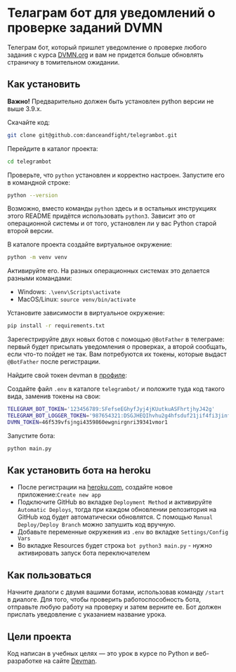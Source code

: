 # Телаграм бот для уведомлений о проверке заданий DVMN

Телеграм бот, который пришлет уведомление о проверке любого задания с курса [DVMN.org](DVMN.org) и вам не придется больше обновлять страничку в томительном ожидании.

## Как установить

**Важно!** Предварительно должен быть установлен python версии не выше 3.9.x.

Скачайте код:
```sh
git clone git@github.com:danceandfight/telegrambot.git
```

Перейдите в каталог проекта:
```sh
cd telegrambot
```
Проверьте, что `python` установлен и корректно настроен. Запустите его в командной строке:
```sh
python --version
```

Возможно, вместо команды `python` здесь и в остальных инструкциях этого README придётся использовать `python3`. Зависит это от операционной системы и от того, установлен ли у вас Python старой второй версии. 

В каталоге проекта создайте виртуальное окружение:
```sh
python -m venv venv
```
Активируйте его. На разных операционных системах это делается разными командами:

- Windows: `.\venv\Scripts\activate`
- MacOS/Linux: `source venv/bin/activate`

Установите зависимости в виртуальное окружение:
```sh
pip install -r requirements.txt
```

Зарегестрируйте двух новых ботов с помощью `@BotFather` в телеграме: первый будет присылать уведомления о проверках, а второй сообщать, если что-то пойдет не так. Вам потребуются их токены, которые выдаст `@BotFather` после регистрации.

Найдите свой токен devman в [профиле](https://dvmn.org/api/docs/):

Создайте файл `.env` в каталоге `telegrambot/` и положите туда код такого вида, заменив токены на свои:
```sh
TELEGRAM_BOT_TOKEN='123456789:SFefseEGhyfJyj4jKUutkuASFhrtjhyJ42g'
TELEGRAM_BOT_LOGGER_TOKEN='987654321:DSGJHEQIhvhu2g4hfsduf21jif4fi3jinfk'
DVMN_TOKEN=46f539vfsjngi4359860ewgnirgnri39341vmor1
```

Запустите бота:

```sh
python main.py
```

## Как установить бота на heroku

- После регистрации на [heroku.com](heroku.com), создайте новое приложение:`Create new app `
- Подключите GitHub во вкладке `Deployment Method` и активируйте  `Automatic Deploys`, тогда при каждом обновлении репозитория на GitHub код будет автоматически обновлятся. С помощью `Manual Deploy/Deploy Branch` можно запушить код вручную.
- Добавьте переменные окружения из `.env` во вкладке `Settings/Config Vars`
- Во вкладке Resources будет строка `bot python3 main.py` - нужно активировать запуск бота переключателем

## Как пользоваться

Начните диалоги с двумя вашими ботами, использовав команду `/start` в диалоге. Для того, чтобы проверить работоспособность бота, отправьте любую работу на проверку и затем верните ее. Бот должен прислать уведовление с указанием название урока.

## Цели проекта

Код написан в учебных целях — это урок в курсе по Python и веб-разработке на сайте [Devman](https://dvmn.org).